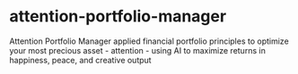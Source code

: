 # attention-portfolio-manager
Attention Portfolio Manager applied financial portfolio principles to optimize your most precious asset - attention - using AI to maximize returns in happiness, peace, and creative output
